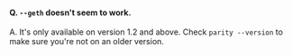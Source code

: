 #### Q. `--geth` doesn't seem to work.
A. It's only available on version 1.2 and above. Check `parity --version` to make sure you're not on an older version.